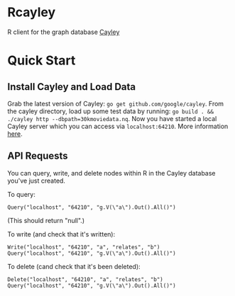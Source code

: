# Rcayley
R client for the graph database [Cayley](https://github.com/google/cayley)

# Quick Start

## Install Cayley and Load Data

Grab the latest version of Cayley: `go get github.com/google/cayley`. From the cayley directory, load up some test data by running: `go build . && ./cayley http --dbpath=30kmoviedata.nq`. Now you have started a local Cayley server which you can access via `localhost:64210`. More information [here](https://github.com/google/cayley#getting-started).

## API Requests

You can query, write, and delete nodes within R in the Cayley database you've just created. 

To query: 
```{R}
Query("localhost", "64210", "g.V(\"a\").Out().All()")
```

(This should return "null".)

To write (and check that it's written):
```{R}
Write("localhost", "64210", "a", "relates", "b")
Query("localhost", "64210", "g.V(\"a\").Out().All()")
```

To delete (cand check that it's been deleted):
```{R}
Delete("localhost", "64210", "a", "relates", "b")
Query("localhost", "64210", "g.V(\"a\").Out().All()")
```
